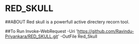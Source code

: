 # RED_SKULL

##ABOUT
Red skull is a powerfull active directery recorn tool.

##To Run
Invoke-WebRequest -Uri 'https://github.com/Ravindu-Priyankara/RED_SKULL.git' -OutFile Red_Skull
